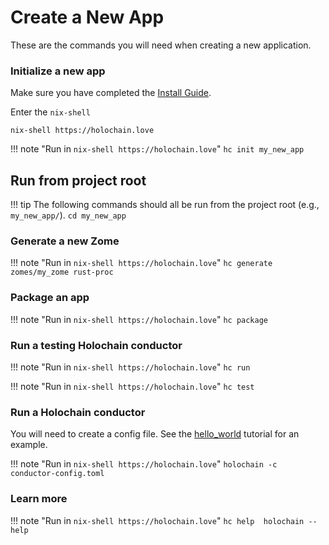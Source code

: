# Create a New App
These are the commands you will need when creating a new application.

### Initialize a new app
Make sure you have completed the [Install Guide](../install).

Enter the `nix-shell`
```
nix-shell https://holochain.love
```

!!! note "Run in `nix-shell https://holochain.love`"
    ```
    hc init my_new_app
    ```

## Run from project root 

!!! tip
    The following commands should all be run from the project root (e.g., `my_new_app/`).
    ```
    cd my_new_app
    ```

### Generate a new Zome 

!!! note "Run in `nix-shell https://holochain.love`"
    ```
    hc generate zomes/my_zome rust-proc
    ```

### Package an app 

!!! note "Run in `nix-shell https://holochain.love`"
    ```
    hc package
    ```

### Run a testing Holochain conductor

!!! note "Run in `nix-shell https://holochain.love`"
    ```
    hc run
    ```

!!! note "Run in `nix-shell https://holochain.love`"
    ```
    hc test
    ```

### Run a Holochain conductor
You will need to create a config file. See the [hello_world](tutorials/coreconcepts/hello_world) tutorial for an example.

!!! note "Run in `nix-shell https://holochain.love`"
    ```
    holochain -c conductor-config.toml
    ```

### Learn more

!!! note "Run in `nix-shell https://holochain.love`"
    ```
    hc help 
    holochain --help 
    ```

<script id="asciicast-hSQDLOnyqEN8Jm9Oyb00EDZdX" src="https://asciinema.org/a/hSQDLOnyqEN8Jm9Oyb00EDZdX.js" async data-autoplay="true" data-loop="true"></script>

